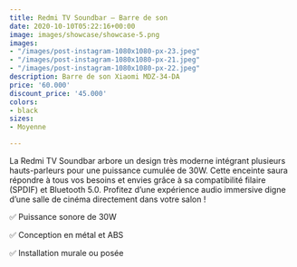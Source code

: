 ```yaml
---
title: Redmi TV Soundbar – Barre de son
date: 2020-10-10T05:22:16+00:00
image: images/showcase/showcase-5.png
images:
- "/images/post-instagram-1080x1080-px-23.jpeg"
- "/images/post-instagram-1080x1080-px-21.jpeg"
- "/images/post-instagram-1080x1080-px-22.jpeg"
description: Barre de son Xiaomi MDZ-34-DA
price: '60.000'
discount_price: '45.000'
colors:
- black
sizes:
- Moyenne

---
```

La Redmi TV Soundbar arbore un design très moderne intégrant plusieurs hauts-parleurs pour une puissance cumulée de 30W. Cette enceinte saura répondre à tous vos besoins et envies grâce à sa compatibilité filaire (SPDIF) et Bluetooth 5.0. Profitez d’une expérience audio immersive digne d’une salle de cinéma directement dans votre salon !

✅ Puissance sonore de 30W

✅ Conception en métal et ABS

✅ Installation murale ou posée